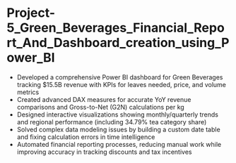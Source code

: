 # Project-5_Green_Beverages_Financial_Report_And_Dashboard_creation_using_Power_BI
* Developed a comprehensive Power BI dashboard for Green Beverages tracking $15.5B revenue with KPIs for leaves needed, price, and volume metrics
* Created advanced DAX measures for accurate YoY revenue comparisons and Gross-to-Net (G2N) calculations per kg
* Designed interactive visualizations showing monthly/quarterly trends and regional performance (including 34.79% tea category share)
* Solved complex data modeling issues by building a custom date table and fixing calculation errors in time intelligence
* Automated financial reporting processes, reducing manual work while improving accuracy in tracking discounts and tax incentives



